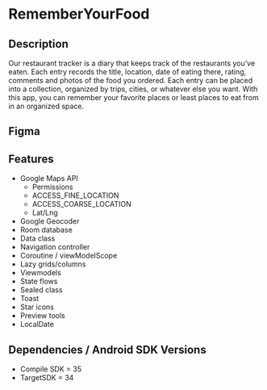 # RememberYourFood

## Description
Our restaurant tracker is a diary that keeps track of the restaurants you’ve eaten. Each entry records the title, location, date of eating there, rating, comments and photos of the food you ordered. Each entry can be placed into a collection, organized by trips, cities, or whatever else you want.  With this app, you can remember your favorite places or least places to eat from in an organized space. 

## Figma


## Features 
- Google Maps API
   - Permissions
   - ACCESS_FINE_LOCATION
   - ACCESS_COARSE_LOCATION
   - Lat/Lng
- Google Geocoder
- Room database
- Data class
- Navigation controller
- Coroutine / viewModelScope
- Lazy grids/columns
- Viewmodels
- State flows
- Sealed class
- Toast
- Star icons
- Preview tools
- LocalDate

## Dependencies / Android SDK Versions
- Compile SDK = 35
- TargetSDK = 34

